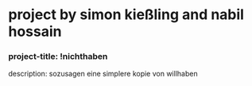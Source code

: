 # project by simon kießling and nabil hossain

### project-title: !nichthaben
description: sozusagen eine simplere kopie von willhaben
